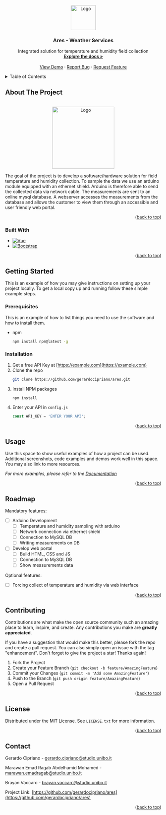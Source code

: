 <!-- Improved compatibility of back to top link: See: https://github.com/othneildrew/Best-README-Template/pull/73 -->
<a name="readme-top"></a>
<!--
*** Thanks for checking out the Best-README-Template. If you have a suggestion
*** that would make this better, please fork the repo and create a pull request
*** or simply open an issue with the tag "enhancement".
*** Don't forget to give the project a star!
*** Thanks again! Now go create something AMAZING! :D
-->



<!-- PROJECT SHIELDS -->
<!--
*** I'm using markdown "reference style" links for readability.
*** Reference links are enclosed in brackets [ ] instead of parentheses ( ).
*** See the bottom of this document for the declaration of the reference variables
*** for contributors-url, forks-url, etc. This is an optional, concise syntax you may use.
*** https://www.markdownguide.org/basic-syntax/#reference-style-links
-->



<!-- PROJECT LOGO -->
<br />
<div align="center">
  <a href="https://github.com/gerardocipriano/ares">
    <img src="src/assets/img/logo.png" alt="Logo" width="80" height="80">
  </a>

<h3 align="center">Ares - Weather Services</h3>

  <p align="center">
    Integrated solution for temperature and humidity field collection
    <br />
    <a href="https://github.com/gerardocipriano/ares"><strong>Explore the docs »</strong></a>
    <br />
    <br />
    <a href="https://github.com/gerardocipriano/ares">View Demo</a>
    ·
    <a href="https://github.com/gerardocipriano/ares/issues">Report Bug</a>
    ·
    <a href="https://github.com/gerardocipriano/ares/issues">Request Feature</a>
  </p>
</div>



<!-- TABLE OF CONTENTS -->
<details>
  <summary>Table of Contents</summary>
  <ol>
    <li>
      <a href="#about-the-project">About The Project</a>
      <ul>
        <li><a href="#built-with">Built With</a></li>
      </ul>
    </li>
    <li>
      <a href="#getting-started">Getting Started</a>
      <ul>
        <li><a href="#prerequisites">Prerequisites</a></li>
        <li><a href="#installation">Installation</a></li>
      </ul>
    </li>
    <li><a href="#usage">Usage</a></li>
    <li><a href="#roadmap">Roadmap</a></li>
    <li><a href="#contributing">Contributing</a></li>
    <li><a href="#license">License</a></li>
    <li><a href="#contact">Contact</a></li>
  </ol>
</details>



<!-- ABOUT THE PROJECT -->
## About The Project
<br />
<div align="center">
  <a href="https://github.com/gerardocipriano/isw">
    <img src="src/assets/img/logo_transparent.png" alt="Logo" width="200">
  </a>
  <p align="center">
</div>

The goal of the project is to develop a software/hardware solution for field temperature and humidity collection. To sample the data we use an arduino module equipped with an ethernet shield. Arduino is therefore able to send the collected data via network cable. The measurements are sent to an online mysql database. A webserver accesses the measurements from the database and allows the customer to view them through an accessible and user friendly web portal.

<p align="right">(<a href="#readme-top">back to top</a>)</p>



### Built With


* [![Vue][Vue.js]][Vue-url]
* [![Bootstrap][Bootstrap.com]][Bootstrap-url]

<p align="right">(<a href="#readme-top">back to top</a>)</p>



<!-- GETTING STARTED -->
## Getting Started

This is an example of how you may give instructions on setting up your project locally.
To get a local copy up and running follow these simple example steps.

### Prerequisites

This is an example of how to list things you need to use the software and how to install them.
* npm
  ```sh
  npm install npm@latest -g
  ```

### Installation

1. Get a free API Key at [https://example.com](https://example.com)
2. Clone the repo
   ```sh
   git clone https://github.com/gerardocipriano/ares.git
   ```
3. Install NPM packages
   ```sh
   npm install
   ```
4. Enter your API in `config.js`
   ```js
   const API_KEY = 'ENTER YOUR API';
   ```

<p align="right">(<a href="#readme-top">back to top</a>)</p>



<!-- USAGE EXAMPLES -->
## Usage

Use this space to show useful examples of how a project can be used. Additional screenshots, code examples and demos work well in this space. You may also link to more resources.

_For more examples, please refer to the [Documentation](https://example.com)_

<p align="right">(<a href="#readme-top">back to top</a>)</p>



<!-- ROADMAP -->
## Roadmap

Mandatory features:
- [ ] Arduino Development
    - [ ] Temperature and humidity sampling with arduino
    - [ ] Network connection via ethernet shield
    - [ ] Connection to MySQL DB
    - [ ] Writing measurements on DB

- [ ] Develop web portal
    - [ ] Build HTML, CSS and JS
    - [ ] Connection to MySQL DB
    - [ ] Show measurements data

Optional features:

- [ ] Forcing collect of temperature and humidity via web interface


<p align="right">(<a href="#readme-top">back to top</a>)</p>



<!-- CONTRIBUTING -->
## Contributing

Contributions are what make the open source community such an amazing place to learn, inspire, and create. Any contributions you make are **greatly appreciated**.

If you have a suggestion that would make this better, please fork the repo and create a pull request. You can also simply open an issue with the tag "enhancement".
Don't forget to give the project a star! Thanks again!

1. Fork the Project
2. Create your Feature Branch (`git checkout -b feature/AmazingFeature`)
3. Commit your Changes (`git commit -m 'Add some AmazingFeature'`)
4. Push to the Branch (`git push origin feature/AmazingFeature`)
5. Open a Pull Request

<p align="right">(<a href="#readme-top">back to top</a>)</p>



<!-- LICENSE -->
## License

Distributed under the MIT License. See `LICENSE.txt` for more information.

<p align="right">(<a href="#readme-top">back to top</a>)</p>



<!-- CONTACT -->
## Contact

Gerardo Cipriano - gerardo.cipriano@studio.unibo.it

Marawan Emad Ragab Abdelhamid Mohamed - marawan.emadragab@studio.unibo.it

Brayan Vaccaro - brayan.vaccaro@studio.unibo.it


Project Link: [https://github.com/gerardocipriano/ares](https://github.com/gerardocipriano/ares)

<p align="right">(<a href="#readme-top">back to top</a>)</p>





<!-- MARKDOWN LINKS & IMAGES -->
<!-- https://www.markdownguide.org/basic-syntax/#reference-style-links -->
[contributors-shield]: https://img.shields.io/github/contributors/gerardocipriano/repo_name.svg?style=for-the-badge
[contributors-url]: https://github.com/gerardocipriano/ares/graphs/contributors
[forks-shield]: https://img.shields.io/github/forks/gerardocipriano/repo_name.svg?style=for-the-badge
[forks-url]: https://github.com/gerardocipriano/ares/network/members
[stars-shield]: https://img.shields.io/github/stars/gerardocipriano/repo_name.svg?style=for-the-badge
[stars-url]: https://github.com/gerardocipriano/ares/stargazers
[issues-shield]: https://img.shields.io/github/issues/gerardocipriano/repo_name.svg?style=for-the-badge
[issues-url]: https://github.com/gerardocipriano/ares/issues
[license-shield]: https://img.shields.io/github/license/gerardocipriano/repo_name.svg?style=for-the-badge
[license-url]: https://github.com/gerardocipriano/ares/blob/master/LICENSE.txt
[linkedin-shield]: https://img.shields.io/badge/-LinkedIn-black.svg?style=for-the-badge&logo=linkedin&colorB=555
[linkedin-url]: https://linkedin.com/in/linkedin_username
[product-screenshot]: images/screenshot.png
[Next.js]: https://img.shields.io/badge/next.js-000000?style=for-the-badge&logo=nextdotjs&logoColor=white
[Next-url]: https://nextjs.org/
[React.js]: https://img.shields.io/badge/React-20232A?style=for-the-badge&logo=react&logoColor=61DAFB
[React-url]: https://reactjs.org/
[Vue.js]: https://img.shields.io/badge/Vue.js-35495E?style=for-the-badge&logo=vuedotjs&logoColor=4FC08D
[Vue-url]: https://vuejs.org/
[Angular.io]: https://img.shields.io/badge/Angular-DD0031?style=for-the-badge&logo=angular&logoColor=white
[Angular-url]: https://angular.io/
[Svelte.dev]: https://img.shields.io/badge/Svelte-4A4A55?style=for-the-badge&logo=svelte&logoColor=FF3E00
[Svelte-url]: https://svelte.dev/
[Laravel.com]: https://img.shields.io/badge/Laravel-FF2D20?style=for-the-badge&logo=laravel&logoColor=white
[Laravel-url]: https://laravel.com
[Bootstrap.com]: https://img.shields.io/badge/Bootstrap-563D7C?style=for-the-badge&logo=bootstrap&logoColor=white
[Bootstrap-url]: https://getbootstrap.com
[JQuery.com]: https://img.shields.io/badge/jQuery-0769AD?style=for-the-badge&logo=jquery&logoColor=white
[JQuery-url]: https://jquery.com 
